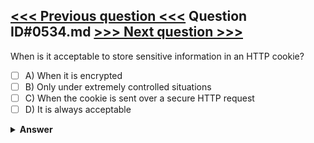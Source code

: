 [<<< Previous question <<<](0533.md)   Question ID#0534.md   [>>> Next question >>>](0535.md)
---

When is it acceptable to store sensitive information in an HTTP cookie?




- [ ] A) When it is encrypted
- [ ] B) Only under extremely controlled situations
- [ ] C) When the cookie is sent over a secure HTTP request
- [ ] D) It is always acceptable

<details><summary><b>Answer</b></summary>
<p>
  Answer: <strong>A</strong>
</p>
</details>
